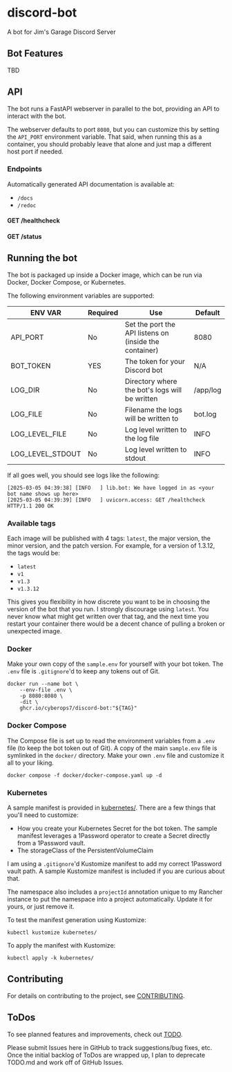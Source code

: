 # discord-bot

A bot for Jim's Garage Discord Server

## Bot Features

TBD

## API

The bot runs a FastAPI webserver in parallel to the bot, 
providing an API to interact with the bot.

The webserver defaults to port `8080`, but you can customize this
by setting the `API_PORT` environment variable.
That said, when running this as a container, you should probably 
leave that alone and just map a different host port if needed.

### Endpoints
Automatically generated API documentation is available at:
- `/docs`
- `/redoc`

#### GET /healthcheck

#### GET /status

## Running the bot
The bot is packaged up inside a Docker image, which can be run
via Docker, Docker Compose, or Kubernetes.

The following environment variables are supported:

| ENV VAR          | Required | Use                                                    | Default  |
|------------------|----------|--------------------------------------------------------|----------|
| API_PORT         | No       | Set the port the API listens on (inside the container) | 8080     |
| BOT_TOKEN        | YES      | The token for your Discord bot                         | N/A      |
| LOG_DIR          | No       | Directory where the bot's logs will be written         | /app/log |
| LOG_FILE         | No       | Filename the logs will be written to                   | bot.log  |
| LOG_LEVEL_FILE   | No       | Log level written to the log file                      | INFO     |
| LOG_LEVEL_STDOUT | No       | Log level written to stdout                            | INFO     |

If all goes well, you should see logs like the following:
```shell
[2025-03-05 04:39:38] [INFO   ] lib.bot: We have logged in as <your bot name shows up here> 
[2025-03-05 04:39:39] [INFO   ] uvicorn.access: GET /healthcheck HTTP/1.1 200 OK
```

### Available tags
Each image will be published with 4 tags: `latest`, the major version, the minor version, and the patch version.
For example, for a version of 1.3.12, the tags would be:
- `latest`
- `v1`
- `v1.3`
- `v1.3.12`

This gives you flexibility in how discrete you want to be in choosing the version of the bot that you run.
I strongly discourage using `latest`.  You never know what might get written over that tag,
and the next time you restart your container there would be a decent chance of pulling a broken or 
unexpected image.


### Docker
Make your own copy of the `sample.env` for yourself with your bot token.
The `.env` file is `.gitignore`'d to keep any tokens out of Git.
```shell
docker run --name bot \
    --env-file .env \
    -p 8080:8080 \
    -dit \
    ghcr.io/cyberops7/discord-bot:"${TAG}"
```

### Docker Compose
The Compose file is set up to read the environment variables from a `.env` file (to keep the bot token out of Git).
A copy of the main `sample.env` file is symlinked in the `docker/` directory.  Make your own `.env` file
and customize it all to your liking.
```shell
docker compose -f docker/docker-compose.yaml up -d 
```

### Kubernetes
A sample manifest is provided in [kubernetes/](kubernetes/).
There are a few things that you'll need to customize:
- How you create your Kubernetes Secret for the bot token. 
  The sample manifest leverages a 1Password operator to create a Secret directly from a 1Password vault.
- The storageClass of the PersistentVolumeClaim

I am using a `.gitignore`'d Kustomize manifest to add my correct 1Password vault path.
A sample Kustomize manifest is included if you are curious about that.

The namespace also includes a `projectId` annotation unique to my Rancher instance to put 
the namespace into a project automatically.  Update it for yours, or just remove it.

To test the manifest generation using Kustomize:
```shell
kubectl kustomize kubernetes/
```

To apply the manifest with Kustomize:
```shell
kubectl apply -k kubernetes/
```

## Contributing

For details on contributing to the project, see [CONTRIBUTING](.github/CONTRIBUTING.md).

## ToDos

To see planned features and improvements, check out [TODO](.github/TODO.md).

Please submit Issues here in GitHub to track suggestions/bug fixes, etc. 
Once the initial backlog of ToDos are wrapped up, I plan to deprecate TODO.md and work off of GitHub Issues.
